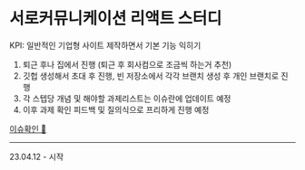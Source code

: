 # 서로커뮤니케이션 리액트 스터디

KPI: 일반적인 기업형 사이트 제작하면서 기본 기능 익히기

1. 퇴근 후나 집에서 진행 (퇴근 후 회사컴으로 조금씩 하는거 추천)
2. 깃헙 생성해서 초대 후 진행, 빈 저장소에서 각각 브랜치 생성 후 개인 브랜치로 진행
3. 각 스텝당 개념 및 해야할 과제리스트는 이슈란에 업데이트 예정
4. 이후 과제 확인 피드백 및 질의식으로 프리하게 진행 예정

[이슈확인 🔗](https://github.com/mooky1007/Soro_React_Study/issues)

- - -

23.04.12 - 시작